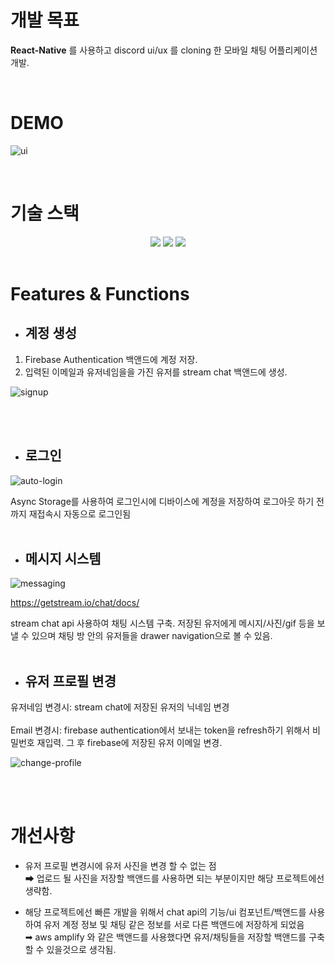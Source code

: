 # 개발 목표

**React-Native** 를 사용하고 discord ui/ux 를 cloning 한 모바일 채팅 어플리케이션 개발. 


<br>

# DEMO

![ui](https://github.com/wontae99/nextjs-movie-project/assets/109476712/6e184bfb-fc64-4a48-991b-91fcc319819f)

<br>

# 기술 스택

<div align="center">
	<img src="https://img.shields.io/badge/JavaScript-007396?style=flat&logo=javascript&logoColor=#000" />
    <img src="https://img.shields.io/badge/React-3e5661?style=flat&logo=react&logoColor=#000" />
    <img src="https://img.shields.io/badge/Expo-000020?style=flat&logo=expo&logoColor=#000" />
</div>
<br>

# Features & Functions

- ## **계정 생성**

1. Firebase Authentication 백앤드에 계정 저장.
2. 입력된 이메일과 유저네임을을 가진 유저를 stream chat 백앤드에 생성.

![signup](https://github.com/wontae99/nextjs-movie-project/assets/109476712/2f0528d0-4b3f-4c70-9efa-fac8b6711ede)

<br><br>

- ## 로그인

![auto-login](https://github.com/wontae99/nextjs-movie-project/assets/109476712/24059937-f207-425f-b1f6-a078f736908d)

Async Storage를 사용하여 로그인시에 디바이스에 계정을 저장하여 로그아웃 하기 전까지 재접속시 자동으로 로그인됨
<br><br>

- ## 메시지 시스템

![messaging](https://github.com/wontae99/nextjs-movie-project/assets/109476712/8411ed8f-9d19-4396-a16d-dcae1214dce6)

https://getstream.io/chat/docs/

stream chat api 사용하여 채팅 시스템 구축.
저장된 유저에게 메시지/사진/gif 등을 보낼 수 있으며 채팅 방 안의 유저들을 drawer navigation으로 볼 수 있음.
<br><br>

- ## 유저 프로필 변경

유저네임 변경시: stream chat에 저장된 유저의 닉네임 변경
<br><br>
Email 변경시: firebase authentication에서 보내는 token을 refresh하기 위해서 비밀번호 재입력. 그 후 firebase에 저장된 유저 이메일 변경.

![change-profile](https://github.com/wontae99/nextjs-movie-project/assets/109476712/59460dda-6044-4836-99d1-af8ee0ebbb57)


<br><br>

# 개선사항

- 유저 프로필 변경시에 유저 사진을 변경 할 수 없는 점<br>
➡ 업로드 될 사진을 저장할 백앤드를 사용하면 되는 부분이지만 해당 프로젝트에선 생략함.

- 해당 프로젝트에선 빠른 개발을 위해서 chat api의 기능/ui 컴포넌트/백앤드를 사용하여 유저 계정 정보 및 채팅 같은 정보를 서로 다른 백앤드에 저장하게 되었음<br>
➡ aws amplify 와 같은 백앤드를 사용했다면 유저/채팅들을 저장할 백앤드를 구축할 수 있을것으로 생각됨.
